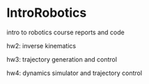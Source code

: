 # IntroRobotics
intro to robotics course reports and code

hw2: inverse kinematics

hw3: trajectory generation and control

hw4: dynamics simulator and trajectory control
